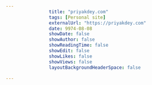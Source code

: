 ---
                title: "priyakdey.com"
                tags: [Personal site]
                externalUrl: "https://priyakdey.com"
                date: 9974-08-08
                showDate: false
                showAuthor: false
                showReadingTime: false
                showEdit: false
                showLikes: false
                showViews: false
                layoutBackgroundHeaderSpace: false
                ---
